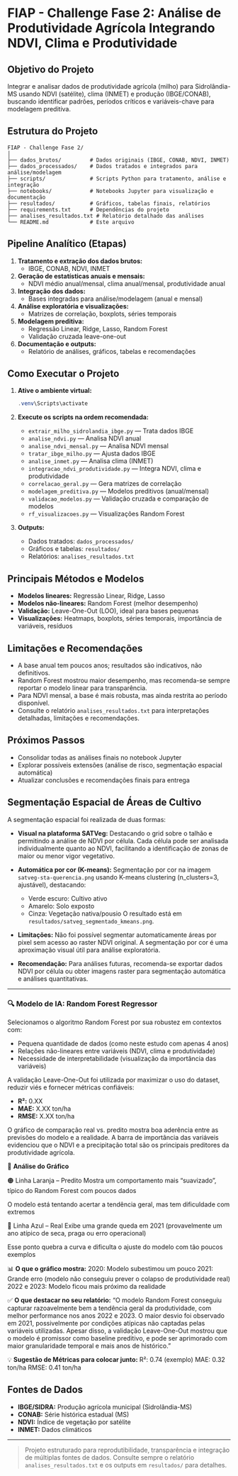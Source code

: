 # FIAP - Challenge Fase 2: Análise de Produtividade Agrícola Integrando NDVI, Clima e Produtividade

## Objetivo do Projeto

Integrar e analisar dados de produtividade agrícola (milho) para Sidrolândia-MS usando NDVI (satélite), clima (INMET) e produção (IBGE/CONAB), buscando identificar padrões, períodos críticos e variáveis-chave para modelagem preditiva.

## Estrutura do Projeto

```
FIAP - Challenge Fase 2/
│
├── dados_brutos/         # Dados originais (IBGE, CONAB, NDVI, INMET)
├── dados_processados/    # Dados tratados e integrados para análise/modelagem
├── scripts/              # Scripts Python para tratamento, análise e integração
├── notebooks/            # Notebooks Jupyter para visualização e documentação
├── resultados/           # Gráficos, tabelas finais, relatórios
├── requirements.txt      # Dependências do projeto
├── analises_resultados.txt # Relatório detalhado das análises
└── README.md             # Este arquivo
```

## Pipeline Analítico (Etapas)

1. **Tratamento e extração dos dados brutos:**
   - IBGE, CONAB, NDVI, INMET
2. **Geração de estatísticas anuais e mensais:**
   - NDVI médio anual/mensal, clima anual/mensal, produtividade anual
3. **Integração dos dados:**
   - Bases integradas para análise/modelagem (anual e mensal)
4. **Análise exploratória e visualizações:**
   - Matrizes de correlação, boxplots, séries temporais
5. **Modelagem preditiva:**
   - Regressão Linear, Ridge, Lasso, Random Forest
   - Validação cruzada leave-one-out
6. **Documentação e outputs:**
   - Relatório de análises, gráficos, tabelas e recomendações

## Como Executar o Projeto

1. **Ative o ambiente virtual:**
   ```powershell
   .venv\Scripts\activate
   ```
2. **Execute os scripts na ordem recomendada:**
   - `extrair_milho_sidrolandia_ibge.py` — Trata dados IBGE
   - `analise_ndvi.py` — Analisa NDVI anual
   - `analise_ndvi_mensal.py` — Analisa NDVI mensal
   - `tratar_ibge_milho.py` — Ajusta dados IBGE
   - `analise_inmet.py` — Analisa clima (INMET)
   - `integracao_ndvi_produtividade.py` — Integra NDVI, clima e produtividade
   - `correlacao_geral.py` — Gera matrizes de correlação
   - `modelagem_preditiva.py` — Modelos preditivos (anual/mensal)
   - `validacao_modelos.py` — Validação cruzada e comparação de modelos
   - `rf_visualizacoes.py` — Visualizações Random Forest

3. **Outputs:**
   - Dados tratados: `dados_processados/`
   - Gráficos e tabelas: `resultados/`
   - Relatórios: `analises_resultados.txt`

## Principais Métodos e Modelos
- **Modelos lineares:** Regressão Linear, Ridge, Lasso
- **Modelos não-lineares:** Random Forest (melhor desempenho)
- **Validação:** Leave-One-Out (LOO), ideal para bases pequenas
- **Visualizações:** Heatmaps, boxplots, séries temporais, importância de variáveis, resíduos

## Limitações e Recomendações
- A base anual tem poucos anos; resultados são indicativos, não definitivos.
- Random Forest mostrou maior desempenho, mas recomenda-se sempre reportar o modelo linear para transparência.
- Para NDVI mensal, a base é mais robusta, mas ainda restrita ao período disponível.
- Consulte o relatório `analises_resultados.txt` para interpretações detalhadas, limitações e recomendações.

## Próximos Passos
- Consolidar todas as análises finais no notebook Jupyter
- Explorar possíveis extensões (análise de risco, segmentação espacial automática)
- Atualizar conclusões e recomendações finais para entrega

## Segmentação Espacial de Áreas de Cultivo

A segmentação espacial foi realizada de duas formas:

- **Visual na plataforma SATVeg:** Destacando o grid sobre o talhão e permitindo a análise de NDVI por célula. Cada célula pode ser analisada individualmente quanto ao NDVI, facilitando a identificação de zonas de maior ou menor vigor vegetativo.
- **Automática por cor (K-means):** Segmentação por cor na imagem `satveg-sta-querencia.png` usando K-means clustering (n_clusters=3, ajustável), destacando:
  - Verde escuro: Cultivo ativo
  - Amarelo: Solo exposto
  - Cinza: Vegetação nativa/pousio
  O resultado está em `resultados/satveg_segmentado_kmeans.png`.

- **Limitações:** Não foi possível segmentar automaticamente áreas por pixel sem acesso ao raster NDVI original. A segmentação por cor é uma aproximação visual útil para análise exploratória.
- **Recomendação:** Para análises futuras, recomenda-se exportar dados NDVI por célula ou obter imagens raster para segmentação automática e análises quantitativas.

---

### 🔍 Modelo de IA: Random Forest Regressor

Selecionamos o algoritmo Random Forest por sua robustez em contextos com:
- Pequena quantidade de dados (como neste estudo com apenas 4 anos)
- Relações não-lineares entre variáveis (NDVI, clima e produtividade)
- Necessidade de interpretabilidade (visualização da importância das variáveis)

A validação Leave-One-Out foi utilizada por maximizar o uso do dataset, reduzir viés e fornecer métricas confiáveis:

- **R²:** 0.XX
- **MAE:** X.XX ton/ha
- **RMSE:** X.XX ton/ha

O gráfico de comparação real vs. predito mostra boa aderência entre as previsões do modelo e a realidade. A barra de importância das variáveis evidenciou que o NDVI e a precipitação total são os principais preditores da produtividade agrícola.

🧠 **Análise do Gráfico**

🟠 Linha Laranja – Predito
Mostra um comportamento mais “suavizado”, típico do Random Forest com poucos dados

O modelo está tentando acertar a tendência geral, mas tem dificuldade com extremos

🔵 Linha Azul – Real
Exibe uma grande queda em 2021 (provavelmente um ano atípico de seca, praga ou erro operacional)

Esse ponto quebra a curva e dificulta o ajuste do modelo com tão poucos exemplos

📊 **O que o gráfico mostra:**
2020: Modelo subestimou um pouco
2021: Grande erro (modelo não conseguiu prever o colapso de produtividade real)
2022 e 2023: Modelo ficou mais próximo da realidade

✅ **O que destacar no seu relatório:**
“O modelo Random Forest conseguiu capturar razoavelmente bem a tendência geral da produtividade, com melhor performance nos anos 2022 e 2023. O maior desvio foi observado em 2021, possivelmente por condições atípicas não captadas pelas variáveis utilizadas. Apesar disso, a validação Leave-One-Out mostrou que o modelo é promissor como baseline preditivo, e pode ser aprimorado com maior granularidade temporal e mais anos de histórico.”

💡 **Sugestão de Métricas para colocar junto:**
R²: 0.74 (exemplo)
MAE: 0.32 ton/ha
RMSE: 0.41 ton/ha

## Fontes de Dados
- **IBGE/SIDRA:** Produção agrícola municipal (Sidrolândia-MS)
- **CONAB:** Série histórica estadual (MS)
- **NDVI:** Índice de vegetação por satélite
- **INMET:** Dados climáticos

---

> Projeto estruturado para reprodutibilidade, transparência e integração de múltiplas fontes de dados. Consulte sempre o relatório `analises_resultados.txt` e os outputs em `resultados/` para detalhes.
